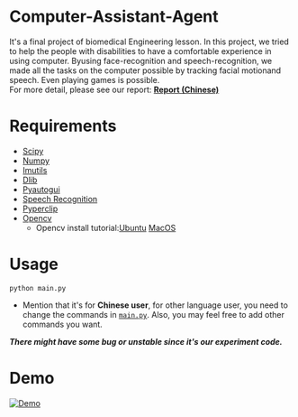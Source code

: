 # Computer-Assistant-Agent
It's a final project of biomedical Engineering lesson. 
In this project, we tried to help the people with disabilities 
to have a comfortable experience in using computer. 
Byusing face-recognition and speech-recognition, 
we made all the tasks on the computer possible by tracking facial motionand speech. 
Even playing games is possible.  
For more detail, please see our report: [**Report (Chinese)**](使用者電腦輔助系統.pdf)
# Requirements
* [Scipy](https://www.scipy.org/)
* [Numpy](http://www.numpy.org/)
* [Imutils](https://github.com/jrosebr1/imutils)
* [Dlib](https://github.com/davisking/dlib)
* [Pyautogui](https://github.com/asweigart/pyautogui)
* [Speech Recognition](https://github.com/Uberi/speech_recognition)
* [Pyperclip](https://github.com/asweigart/pyperclip)
* [Opencv](https://opencv.org/)
    * Opencv install tutorial:[Ubuntu](https://www.pyimagesearch.com/2016/10/24/ubuntu-16-04-how-to-install-opencv/) 
    [MacOS](https://www.pyimagesearch.com/2016/12/19/install-opencv-3-on-macos-with-homebrew-the-easy-way/)
# Usage
`python main.py`
* Mention that it's for **Chinese user**, for other language user,
you need to change the commands in [`main.py`](). Also, you may feel free to add other commands you want. 


***There might have some bug or unstable since it's our experiment code.***

# Demo
[![Demo](http://img.youtube.com/vi/8iRD1w73fDo/0.jpg)](https://www.youtube.com/watch?v=8iRD1w73fDo)